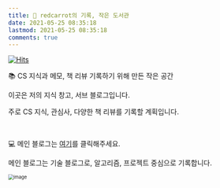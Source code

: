 ```yaml
---
title: 🥕 redcarrot의 기록, 작은 도서관
date: 2021-05-25 08:35:18
lastmod: 2021-05-25 08:35:18
comments: true
---
```

[![Hits](https://hits.seeyoufarm.com/api/count/incr/badge.svg?url=https%3A%2F%2Fredcarrot01.github.io&count_bg=%2379C83D&title_bg=%23555555&icon=&icon_color=%23E7E7E7&title=hits&edge_flat=false)](https://hits.seeyoufarm.com)

📚 CS 지식과 메모, 책 리뷰 기록하기 위해 만든 작은 공간 

이곳은 저의 지식 창고,  서브 블로그입니다. 

주로 CS 지식, 관심사, 다양한 책 리뷰를 기록할 계획입니다.

<br>

💻 메인 블로그는 [여기](https://velog.io/@redcarrot01)를 클릭해주세요.

메인 블로그는 기술 블로그로, 알고리즘, 프로젝트 중심으로 기록합니다.



<img src="https://user-images.githubusercontent.com/38436013/119602285-c9953b80-be25-11eb-88a5-c263008de6a0.png" alt="image" style="zoom: 67%;" />